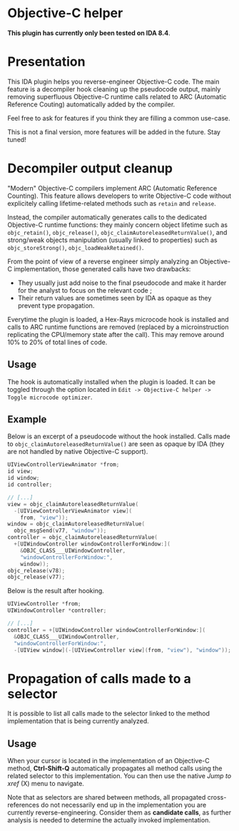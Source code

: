 Objective-C helper
==================

**This plugin has currently only been tested on IDA 8.4**.

# Presentation

This IDA plugin helps you reverse-engineer Objective-C code. The main feature
is a decompiler hook cleaning up the pseudocode output, mainly removing
superfluous Objective-C runtime calls related to ARC (Automatic Reference
Couting) automatically added by the compiler.

Feel free to ask for features if you think they are filling a common use-case.

This is not a final version, more features will be added in the future. Stay
tuned!

# Decompiler output cleanup

"Modern" Objective-C compilers implement ARC (Automatic Reference Counting).
This feature allows developers to write Objective-C code without explicitely
calling lifetime-related methods such as `retain` and `release`.

Instead, the compiler automatically generates calls to the dedicated
Objective-C runtime functions: they mainly concern object lifetime such as
`objc_retain()`, `objc_release()`, `objc_claimAutoreleasedReturnValue()`, and
strong/weak objects manipulation (usually linked to properties) such as
`objc_storeStrong()`, `objc_loadWeakRetained()`.

From the point of view of a reverse engineer simply analyzing an Objective-C
implementation, those generated calls have two drawbacks:
- They usually just add noise to the final pseudocode and make it harder for the
  analyst to focus on the relevant code ;
- Their return values are sometimes seen by IDA as opaque as they prevent type
  propagation.

Everytime the plugin is loaded, a Hex-Rays microcode hook is installed and
calls to ARC runtime functions are removed (replaced by a microinstruction
replicating the CPU/memory state after the call). This may remove around 10%
to 20% of total lines of code.

## Usage

The hook is automatically installed when the plugin is loaded. It can be
toggled through the option located in `Edit -> Objective-C helper -> Toggle
microcode optimizer`.

## Example

Below is an excerpt of a pseudocode without the hook installed. Calls made to
`objc_claimAutoreleasedReturnValue()` are seen as opaque by IDA (they are not
handled by native Objective-C support).

```c
UIViewControllerViewAnimator *from;
id view;
id window;
id controller;

// [...]
view = objc_claimAutoreleasedReturnValue(
  -[UIViewControllerViewAnimator view](
    from, "view"));
window = objc_claimAutoreleasedReturnValue(
  objc_msgSend(v77, "window"));
controller = objc_claimAutoreleasedReturnValue(
  +[UIWindowController windowControllerForWindow:](
    &OBJC_CLASS___UIWindowController,
    "windowControllerForWindow:",
    window));
objc_release(v78);
objc_release(v77);
```

Below is the result after hooking.

```c
UIViewController *from;
UIWindowController *controller;

// [...]
controller = +[UIWindowController windowControllerForWindow:](
  &OBJC_CLASS___UIWindowController,
  "windowControllerForWindow:",
  -[UIView window](-[UIViewController view](from, "view"), "window"));
```

# Propagation of calls made to a selector

It is possible to list all calls made to the selector linked to the method
implementation that is being currently analyzed.

## Usage

When your cursor is located in the implementation of an Objective-C method,
**Ctrl-Shift-Q** automatically propagates all method calls using the related
selector to this implementation. You can then use the native *Jump to xref* (X)
menu to navigate.

Note that as selectors are shared between methods, all propagated
cross-references do not necessarily end up in the implementation you are
currently reverse-engineering. Consider them as **candidate calls**, as further
analysis is needed to determine the actually invoked implementation.
